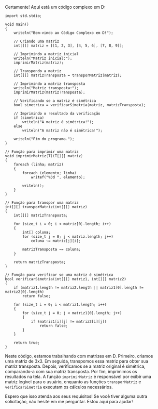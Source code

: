Certamente! Aqui está um código complexo em D:

```
import std.stdio;

void main()
{
    writeln("Bem-vindo ao Código Complexo em D!");

    // Criando uma matriz
    int[][] matriz = [[1, 2, 3], [4, 5, 6], [7, 8, 9]];

    // Imprimindo a matriz inicial
    writeln("Matriz inicial:");
    imprimirMatriz(matriz);

    // Transpondo a matriz
    int[][] matrizTransposta = transporMatriz(matriz);

    // Imprimindo a matriz transposta
    writeln("Matriz transposta:");
    imprimirMatriz(matrizTransposta);

    // Verificando se a matriz é simétrica
    bool simetrica = verificarSimetria(matriz, matrizTransposta);

    // Imprimindo o resultado da verificação
    if (simetrica)
        writeln("A matriz é simétrica!");
    else
        writeln("A matriz não é simétrica!");

    writeln("Fim do programa.");
}

// Função para imprimir uma matriz
void imprimirMatriz(T)(T[][] matriz)
{
    foreach (linha; matriz)
    {
        foreach (elemento; linha)
            writef("%3d ", elemento);
        
        writeln();
    }
}

// Função para transpor uma matriz
int[][] transporMatriz(int[][] matriz)
{
    int[][] matrizTransposta;

    for (size_t i = 0; i < matriz[0].length; i++)
    {
        int[] coluna;
        for (size_t j = 0; j < matriz.length; j++)
            coluna ~= matriz[j][i];
        
        matrizTransposta ~= coluna;
    }

    return matrizTransposta;
}

// Função para verificar se uma matriz é simétrica
bool verificarSimetria(int[][] matriz1, int[][] matriz2)
{
    if (matriz1.length != matriz2.length || matriz1[0].length != matriz2[0].length)
        return false;
    
    for (size_t i = 0; i < matriz1.length; i++)
    {
        for (size_t j = 0; j < matriz1[0].length; j++)
        {
            if (matriz1[i][j] != matriz2[i][j])
                return false;
        }
    }

    return true;
}
```

Neste código, estamos trabalhando com matrizes em D. Primeiro, criamos uma matriz de 3x3. Em seguida, transpomos essa matriz para obter sua matriz transposta. Depois, verificamos se a matriz original é simétrica, comparando-a com sua matriz transposta. Por fim, imprimimos os resultados na tela. A função `imprimirMatriz` é responsável por exibir uma matriz legível para o usuário, enquanto as funções `transporMatriz` e `verificarSimetria` executam os cálculos necessários.

Espero que isso atenda aos seus requisitos! Se você tiver alguma outra solicitação, não hesite em me perguntar. Estou aqui para ajudar!